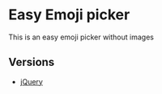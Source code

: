 # Easy Emoji picker

This is an easy emoji picker without images

## Versions

- [jQuery](https://orblazer.github.io/easy-emoji-picker/docs/jquery)

